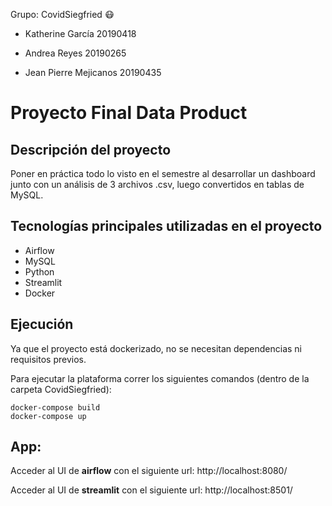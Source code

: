 Grupo: CovidSiegfried 😷

* Katherine García 20190418

* Andrea Reyes 20190265

* Jean Pierre Mejicanos 20190435



# Proyecto Final Data Product

## Descripción del proyecto

Poner en práctica todo lo visto en el semestre al desarrollar un dashboard junto con un análisis de 3 archivos .csv, luego convertidos en tablas de MySQL.


## Tecnologías principales utilizadas en el proyecto

- Airflow
- MySQL
- Python
- Streamlit
- Docker


## Ejecución

Ya que el proyecto está dockerizado, no se necesitan dependencias ni requisitos previos.

Para ejecutar la plataforma correr los siguientes comandos (dentro de la carpeta CovidSiegfried):

```
docker-compose build
docker-compose up
```

## App:

Acceder al UI de **airflow** con el siguiente url: http://localhost:8080/ 

Acceder al UI de **streamlit** con el siguiente url: http://localhost:8501/ 






